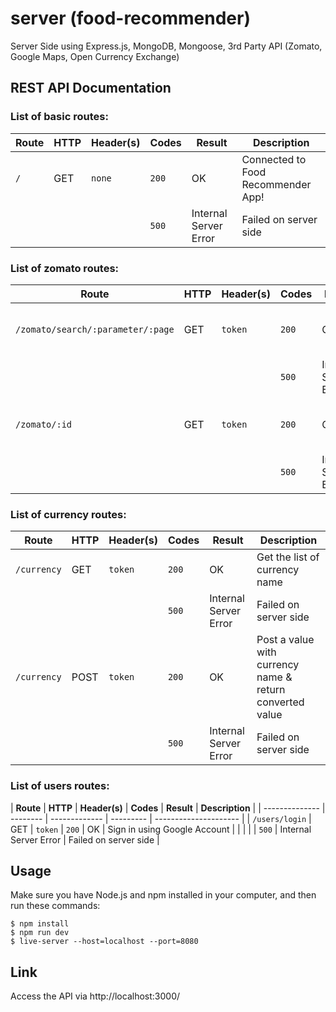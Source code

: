 # server (food-recommender)
Server Side using Express.js, MongoDB, Mongoose, 3rd Party API (Zomato, Google Maps, Open Currency Exchange) 

## REST API Documentation

### List of basic routes:

| **Route** | **HTTP** | **Header(s)** | **Codes** | **Result**            | **Description**                    |
| --------- | -------- | ------------- | --------- | --------------------- | ---------------------------------- |
| `/`       | GET      | `none`        | `200`     | OK                    | Connected to Food Recommender App! |
|           |          |               | `500`     | Internal Server Error | Failed on server side              |

### List of zomato routes:

| **Route**                         | **HTTP** | **Header(s)** | **Codes** | **Result**            | **Description**                       |
| --------------------------------- | -------- | ------------- | --------- | --------------------- | ------------------------------------- |
| `/zomato/search/:parameter/:page` | GET      | `token`       | `200`     | OK                    | Get all restaurants data by parameter |
|                                   |          |               | `500`     | Internal Server Error | Failed on server side                 |
| `/zomato/:id`                     | GET      | `token`       | `200`     | OK                    | Get restaurant info's based on id     |
|                                   |          |               | `500`     | Internal Server Error | Failed on server side                 |


### List of currency routes:

| **Route**   | **HTTP** | **Header(s)** | **Codes** | **Result**            | **Description**                                          |
| ----------- | -------- | ------------- | --------- | --------------------- | -------------------------------------------------------- |
| `/currency` | GET      | `token`       | `200`     | OK                    | Get the list of currency name                            |
|             |          |               | `500`     | Internal Server Error | Failed on server side                                    |
| `/currency` | POST     | `token`       | `200`     | OK                    | Post a value with currency name & return converted value |
|             |          |               | `500`     | Internal Server Error | Failed on server side                                    |


### List of users routes:

| **Route**      | **HTTP** | **Header(s)** | **Codes** | **Result**            | **Description**              |
| -------------- | -------- | ------------- | --------- | --------------------- |
| `/users/login` | GET      | `token`       | `200`     | OK                    | Sign in using Google Account |
|                |          |               | `500`     | Internal Server Error | Failed on server side        |


## Usage

Make sure you have Node.js and npm installed in your computer, and then run these commands:

```
$ npm install
$ npm run dev
$ live-server --host=localhost --port=8080
```

## Link

Access the API via http://localhost:3000/